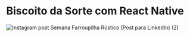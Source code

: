# Biscoito da Sorte com React Native

![Instagram post Semana Farroupilha Rústico (Post para LinkedIn) (2)](https://user-images.githubusercontent.com/85812823/194076887-aa1ec143-36d2-4142-95d9-b8d33bdfacc6.png)
